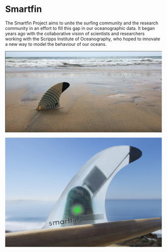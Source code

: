 # Smartfin

The Smartfin Project aims to unite the surfing community and the research community in an effort to fill this gap in our oceanographic data. It began years ago with the collaborative vision of scientists and researchers working with the Scripps Institute of Oceanography, who hoped to innovate a new way to model the behaviour of our oceans. 

![text](images/smartfin_v1_beach.png)

![text](images/smartfin_v1_surfboard.jpg)
